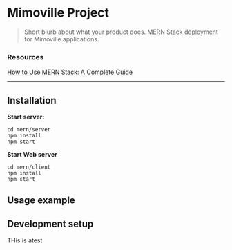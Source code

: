 # Mimoville Project
> Short blurb about what your product does.
MERN Stack deployment for Mimoville applications.

### Resources
[How to Use MERN Stack: A Complete Guide](https://www.mongodb.com/languages/mern-stack-tutorial)

***



## Installation
**Start server:**
```
cd mern/server
npm install
npm start
```

**Start Web server**
```
cd mern/client
npm install
npm start
```


## Usage example


 

## Development setup

THis is atest